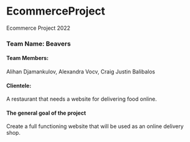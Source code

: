 # EcommerceProject
Ecommerce Project 2022

### Team Name: Beavers

#### Team Members:
Alihan Djamankulov,
Alexandra Vocv,
Craig Justin Balibalos

#### Clientele: 
A restaurant that needs a website for delivering food online.

#### The general goal of the project
Create a full functioning website that will be used as an online delivery shop. 
